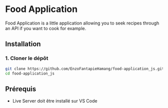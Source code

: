 # Food Application

 Food Application is a little application allowing you to seek recipes through an API if you want to cook for example.

## Installation

### 1. Cloner le dépôt
```sh
git clone https://github.com/EnzoFantapieHamang/food-application_js.git
cd food-application_js
```


## Prérequis
- Live Server doit être installé sur VS Code
